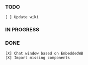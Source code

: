 ### TODO

    [ ] Update wiki

### IN PROGRESS

### DONE

    [X] Chat window based on EmbeddedWB
    [X] Import missing components
